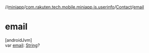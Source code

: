 //[miniapp](../../../index.md)/[com.rakuten.tech.mobile.miniapp.js.userinfo](../index.md)/[Contact](index.md)/[email](email.md)

# email

[androidJvm]\
var [email](email.md): [String](https://kotlinlang.org/api/latest/jvm/stdlib/kotlin/-string/index.html)?
